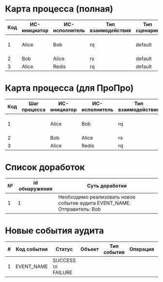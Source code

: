 Карта процесса (полная)
  ====
  | Код | ИC-инициатор | ИС-исполнитель | Тип взаимодействия | Тип сценария | Метод API | Описание |
  |---|---|---|---|---|---|---|
  | 1 | Alice | Bob | rq | default | Текст для стрелки | Текст для таблицы |
  | 2 | Bob | Alice | rs | default | Text | Comment |
  | 3 | Alice | Redis | rq | default | asdf | asdf |
  Карта процесса (для ПроПро)
  ====
  | Код | Шаг процесса | ИC-инициатор | ИС-исполнитель | Тип взаимодействия | Описание | Наименование сущности | Метод API |
  |---|---|---|---|---|---|---|---|
  | 1 |  | Alice | Bob | rq | Текст для таблицы | | Текст для стрелки |
  | 2 |  | Bob | Alice | rs | Comment | | Text |
  | 3 |  | Alice | Redis | rq | asdf | | asdf |
  Список доработок
  ====
  | № | id обнаружения | Суть доработки|
  |---|---|---|
  | 1 | 1 | Необходимо реализовать новое событие аудита EVENT_NAME. Отправитель: Bob |
  Новые события аудита
  ====
  | # | Код события | Статус | Объект | Тип события | Операция | Краткое описание | Подробное описание | Доп.параметры |
  |---|---|---|---|---|---|---|---|---|
  | 1 | EVENT_NAME | SUCCESS \n FAILURE |  |  |  |  |  | a;sldfjasldkf |